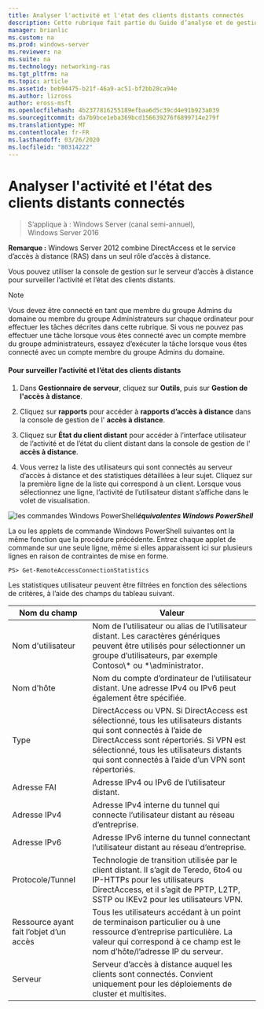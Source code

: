 ```yaml
---
title: Analyser l'activité et l'état des clients distants connectés
description: Cette rubrique fait partie du Guide d’analyse et de gestion de l’accès à distance dans Windows Server 2016.
manager: brianlic
ms.custom: na
ms.prod: windows-server
ms.reviewer: na
ms.suite: na
ms.technology: networking-ras
ms.tgt_pltfrm: na
ms.topic: article
ms.assetid: beb94475-b21f-46a9-ac51-bf2bb28ca94e
ms.author: lizross
author: eross-msft
ms.openlocfilehash: 4b2377816255189efbaa6d5c39cd4e91b923a039
ms.sourcegitcommit: da7b9bce1eba369bcd156639276f6899714e279f
ms.translationtype: MT
ms.contentlocale: fr-FR
ms.lasthandoff: 03/26/2020
ms.locfileid: "80314222"
---
```

# <a name="monitor-connected-remote-clients-for-activity-and-status"></a>Analyser l'activité et l'état des clients distants connectés

>S’applique à : Windows Server (canal semi-annuel), Windows Server 2016

**Remarque :** Windows Server 2012 combine DirectAccess et le service d’accès à distance (RAS) dans un seul rôle d’accès à distance.  
  
Vous pouvez utiliser la console de gestion sur le serveur d’accès à distance pour surveiller l’activité et l’état des clients distants.  
  
> [!NOTE]  
> Vous devez être connecté en tant que membre du groupe Admins du domaine ou membre du groupe Administrateurs sur chaque ordinateur pour effectuer les tâches décrites dans cette rubrique. Si vous ne pouvez pas effectuer une tâche lorsque vous êtes connecté avec un compte membre du groupe administrateurs, essayez d’exécuter la tâche lorsque vous êtes connecté avec un compte membre du groupe Admins du domaine.  
  
#### <a name="to-monitor-remote-client-activity-and-status"></a>Pour surveiller l’activité et l’état des clients distants  
  
1.  Dans **Gestionnaire de serveur**, cliquez sur **Outils**, puis sur **Gestion de l'accès à distance**.  
  
2.  Cliquez sur **rapports** pour accéder à **rapports d’accès à distance** dans la console de gestion de l' **accès à distance**.  
  
3.  Cliquez sur **État du client distant** pour accéder à l’interface utilisateur de l’activité et de l’état du client distant dans la console de gestion de l' **accès à distance**.  
  
4.  Vous verrez la liste des utilisateurs qui sont connectés au serveur d’accès à distance et des statistiques détaillées à leur sujet. Cliquez sur la première ligne de la liste qui correspond à un client. Lorsque vous sélectionnez une ligne, l’activité de l’utilisateur distant s’affiche dans le volet de visualisation.  
  
![les commandes Windows PowerShell](../../../media/Monitor-connected-remote-clients-for-activity-and-status/PowerShellLogoSmall.gif)***<em>équivalentes</em> Windows PowerShell***  
  
La ou les applets de commande Windows PowerShell suivantes ont la même fonction que la procédure précédente. Entrez chaque applet de commande sur une seule ligne, même si elles apparaissent ici sur plusieurs lignes en raison de contraintes de mise en forme.  
  
```  
PS> Get-RemoteAccessConnectionStatistics  
```  
  
Les statistiques utilisateur peuvent être filtrées en fonction des sélections de critères, à l’aide des champs du tableau suivant.  
  
|Nom du champ|Valeur|  
|-------|-----|  
|Nom d'utilisateur|Nom de l’utilisateur ou alias de l’utilisateur distant. Les caractères génériques peuvent être utilisés pour sélectionner un groupe d’utilisateurs, par exemple Contoso\\* ou \*\administrator.|  
|Nom d'hôte|Nom du compte d’ordinateur de l’utilisateur distant. Une adresse IPv4 ou IPv6 peut également être spécifiée.|  
|Type|DirectAccess ou VPN. Si DirectAccess est sélectionné, tous les utilisateurs distants qui sont connectés à l’aide de DirectAccess sont répertoriés. Si VPN est sélectionné, tous les utilisateurs distants qui sont connectés à l’aide d’un VPN sont répertoriés.|  
|Adresse FAI|Adresse IPv4 ou IPv6 de l’utilisateur distant.|  
|Adresse IPv4|Adresse IPv4 interne du tunnel qui connecte l’utilisateur distant au réseau d’entreprise.|  
|Adresse IPv6|Adresse IPv6 interne du tunnel connectant l’utilisateur distant au réseau d’entreprise.|  
|Protocole/Tunnel|Technologie de transition utilisée par le client distant. Il s’agit de Teredo, 6to4 ou IP-HTTPs pour les utilisateurs DirectAccess, et il s’agit de PPTP, L2TP, SSTP ou IKEv2 pour les utilisateurs VPN.|  
|Ressource ayant fait l’objet d’un accès|Tous les utilisateurs accédant à un point de terminaison particulier ou à une ressource d’entreprise particulière. La valeur qui correspond à ce champ est le nom d’hôte/l’adresse IP du serveur.|  
|Serveur|Serveur d’accès à distance auquel les clients sont connectés. Convient uniquement pour les déploiements de cluster et multisites.|  
  
  
  


